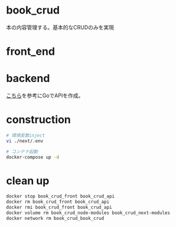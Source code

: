 # book_crud
本の内容管理する。基本的なCRUDのみを実現

# front_end

# backend
[こちら](https://qiita.com/k-penguin-sato/items/8088b69304ee7e8f70be)を参考にGoでAPIを作成。

# construction
```sh
# 環境変数inject
vi ./next/.env

# コンテナ起動
docker-compose up -d
```

# clean up
```sh
docker stop book_crud_front book_crud_api
docker rm book_crud_front book_crud_api
docker rmi book_crud_front book_crud_api
docker volume rm book_crud_node-modules book_crud_next-modules
docker network rm book_crud_book_crud
```
